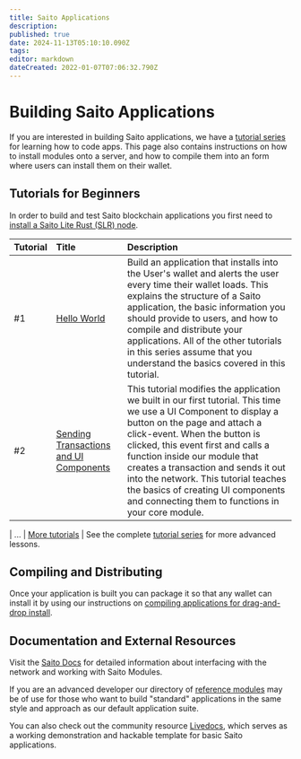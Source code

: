 ```yaml
---
title: Saito Applications
description: 
published: true
date: 2024-11-13T05:10:10.090Z
tags: 
editor: markdown
dateCreated: 2022-01-07T07:06:32.790Z
---
```


# Building Saito Applications

If you are interested in building Saito applications, we have a [tutorial series](/tech/tutorials) for learning how to code apps. This page also contains instructions on how to install modules onto a server, and how to compile them into an form where users can install them on their wallet.

<!-- ## Getting Started

 For those interested in deploying a full node to the internet, we have [instructions](https://wiki.saito.io/tech/javascript/deployment) to do so.

If instead you want to compile and distribute applications without running infrastructure, check out the <a href=#compile>section below</a> on compilation, specifically [dynamic module compilation](https://wiki.saito.io/en/tech/compile#compiling-for-distribution).

Then visit our [full tutorial series](/tech/tutorials) for new developers or jump in with the beginner lessons below:

-->

## Tutorials for Beginners

In order to build and test Saito blockchain applications you first need to [install a Saito Lite Rust (SLR) node](https://wiki.saito.io/tech/installation/javascript).

| Tutorial    | Title | Description |
|:----------- |:----- |:----------- |
| #1          | [Hello World](/tech/tutorials/01) | Build an application that installs into the User's wallet and alerts the user every time their wallet loads. This explains the structure of a Saito application, the basic information you should provide to users, and how to compile and distribute your applications. All of the other tutorials in this series assume that you understand the basics covered in this tutorial. |
| #2          | [Sending Transactions and UI Components](/tech/tutorials/02) | This tutorial modifies the application we built in our first tutorial. This time we use a UI Component to display a button on the page and attach a click-event. When the button is clicked, this event first and calls a function inside our module that creates a transaction and sends it out into the network. This tutorial teaches the basics of creating UI components and connecting them to functions in your core module. |

| ... | [More tutorials](/tech/tutorials) | See the complete [tutorial series](/tech/tutorials) for more advanced lessons.

## <div id="compile"> Compiling and Distributing </div>

Once your application is built you can package it so that any wallet can install it by using our instructions on [compiling applications for drag-and-drop install](https://wiki.saito.io/en/tech/compile#compiling-for-distribution).



## Documentation and External Resources

Visit the [Saito Docs](https://wiki.saito.io/en/tech/docs) for detailed information about interfacing with the network and working with Saito Modules.

If you are an advanced developer our directory of [reference modules](https://github.com/SaitoTech/saito-lite-rust/tree/master/mods) may be of use for those who want to build "standard" applications in the same style and approach as our default application suite.

You can also check out the community resource [Livedocs](https://github.com/mat888/saito-livedocs), which serves as a working demonstration and hackable template for basic Saito applications.

<!--
## Misc.

The **Module API** explains what functions you can include in your module. The **Events API** explain how to listen and respond to system-wide events that are triggered when events happen like a new block being found. The **Services API*** explains how peers can inform other peers that they can be queried for special types of data. Finally, our **Ui Components** and **CSS Design** specifications explain our standard approach for creating UI components that will work and look good regardless of the applications that users are running.

### [Module API](https://wiki.saito.io/en/tech/docs/module-api)
* Saito Modules inherit from the ```/lib/templates/modtemplate.js``` file. This template file defines a number of default functions that create the basic behavior for the module. If you overwrite these functions you can customize the behavior of your module, such as specifying what actions it should take when it receives a transaction or off-chain message. This API outlines these basic functions.

### [Events API](https://wiki.saito.io/en/tech/docs/events-api)
* Saito includes an event system where components may activate when significant events occur, such as the discovery of a golden ticket or the receipt of a new block that builds on the longest-chain, or the update of your wallet balance. Modules can subscribe to the ```app.connection``` channel to be notified when these various events happen - this API explains how to do that and provides a short list of available events.

### [Services API](https://wiki.saito.io/en/tech/docs/services-api)
* Saito modules can announce their support for arbitrary "Services" when connecting to other peers. This lets peers know they are available to handle specific requests. Modules can announce their support for various services, and use this information to request data from peers running similar modules or service protocols. 

### [UI Components and Templates](https://wiki.saito.io/en/tech/docs/ui-components)
* Saito comes with an extensive set of UIComponents and Templates that can be used to create applications with headers, sidebars, user-boxes and games and invites and much more. This section explains how to use existing components in your applications.

### [CSS Design](/tech/docs/saito-css)
* Saito comes with a default set of CSS classes that creates the colorful aesthetic behind our core applications. While developers can always create their own CSS designs, you can extend the core classes in our Saito CSS design for a faster path to having your module look good everywhere. -->